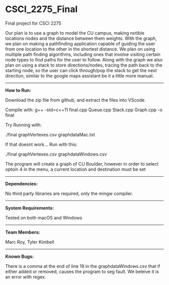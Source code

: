 # CSCI_2275_Final
Final project for CSCI 2275 

Our plan is to use a graph to model the CU campus, making notible locations nodes and the distance between them weights. With the graph, we plan on making a pathfinding application capable of guiding the user from one location to the other in the shortest distance. We plan on using multiple path finding algorithms, including ones that involve visiting certain node types to find paths for the user to follow. Along with the graph we also plan on using a stack to store directions/nodes, tracing the path back to the starting node, so the user can click through/pop the stack to get the next direction, similar to the google maps assistant be it a little more manual.

----------------------------------------

**How to Run:**

Download the zip file from github, and extract the files into VScode.

Compile with: g++ -std=c++11 final.cpp Queue.cpp Stack.cpp Graph.cpp -o final

Try Running with:

./final graphVertexes.csv graphdataMac.txt

If that doesnt work... Run with this:

./final graphVertexes.csv graphdataWindows.csv

The program will create a graph of CU Boulder, however in order to select optoin 4 in the menu, 
a current location and destination must be set

	
----------------------------------------
  
**Dependencies:**

No third party libraries are required,  only the mingw compiler. 
  
----------------------------------------
**System Requirements:**

Tested on both macOS and Windows

----------------------------------------
**Team Members:**

Marc Roy, Tyler Kimbell

----------------------------------------
**Known Bugs:**

There is a comma at the end of line 19 in the graphdataWindows.csv that if either added or removed, 
causes the program to seg fault. We beleive it is an error with regex.


